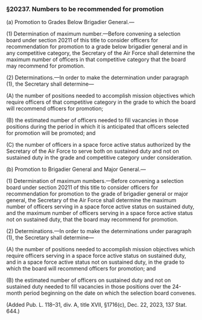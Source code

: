 ### §20237. Numbers to be recommended for promotion ###

(a) Promotion to Grades Below Brigadier General.—

(1) Determination of maximum number.—Before convening a selection board under section 20211 of this title to consider officers for recommendation for promotion to a grade below brigadier general and in any competitive category, the Secretary of the Air Force shall determine the maximum number of officers in that competitive category that the board may recommend for promotion.

(2) Determinations.—In order to make the determination under paragraph (1), the Secretary shall determine—

(A) the number of positions needed to accomplish mission objectives which require officers of that competitive category in the grade to which the board will recommend officers for promotion;

(B) the estimated number of officers needed to fill vacancies in those positions during the period in which it is anticipated that officers selected for promotion will be promoted; and

(C) the number of officers in a space force active status authorized by the Secretary of the Air Force to serve both on sustained duty and not on sustained duty in the grade and competitive category under consideration.

(b) Promotion to Brigadier General and Major General.—

(1) Determination of maximum numbers.—Before convening a selection board under section 20211 of this title to consider officers for recommendation for promotion to the grade of brigadier general or major general, the Secretary of the Air Force shall determine the maximum number of officers serving in a space force active status on sustained duty, and the maximum number of officers serving in a space force active status not on sustained duty, that the board may recommend for promotion.

(2) Determinations.—In order to make the determinations under paragraph (1), the Secretary shall determine—

(A) the number of positions needed to accomplish mission objectives which require officers serving in a space force active status on sustained duty, and in a space force active status not on sustained duty, in the grade to which the board will recommend officers for promotion; and

(B) the estimated number of officers on sustained duty and not on sustained duty needed to fill vacancies in those positions over the 24-month period beginning on the date on which the selection board convenes.

(Added Pub. L. 118–31, div. A, title XVII, §1716(c), Dec. 22, 2023, 137 Stat. 644.)